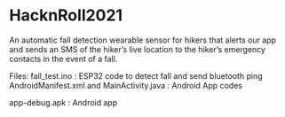 # HacknRoll2021
An automatic fall detection wearable sensor for hikers that alerts our app and sends an SMS of the hiker’s live location to the hiker’s emergency contacts in the event of a fall.

Files:
fall_test.ino : ESP32 code to detect fall and send bluetooth ping
AndroidManifest.xml and MainActivity.java : Android App codes


app-debug.apk : Android app

